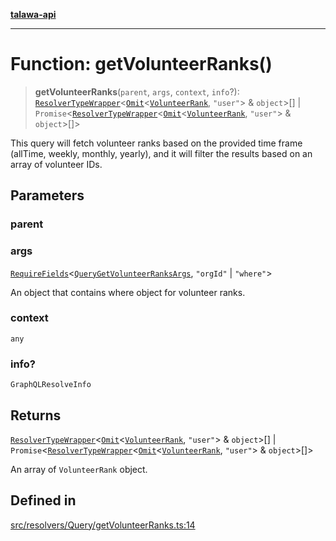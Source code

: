 [**talawa-api**](../../../../README.md)

***

# Function: getVolunteerRanks()

> **getVolunteerRanks**(`parent`, `args`, `context`, `info`?): [`ResolverTypeWrapper`](../../../../types/generatedGraphQLTypes/type-aliases/ResolverTypeWrapper.md)\<[`Omit`](../../../../types/generatedGraphQLTypes/type-aliases/Omit.md)\<[`VolunteerRank`](../../../../types/generatedGraphQLTypes/type-aliases/VolunteerRank.md), `"user"`\> & `object`\>[] \| `Promise`\<[`ResolverTypeWrapper`](../../../../types/generatedGraphQLTypes/type-aliases/ResolverTypeWrapper.md)\<[`Omit`](../../../../types/generatedGraphQLTypes/type-aliases/Omit.md)\<[`VolunteerRank`](../../../../types/generatedGraphQLTypes/type-aliases/VolunteerRank.md), `"user"`\> & `object`\>[]\>

This query will fetch volunteer ranks based on the provided time frame (allTime, weekly, monthly, yearly),
and it will filter the results based on an array of volunteer IDs.

## Parameters

### parent

### args

[`RequireFields`](../../../../types/generatedGraphQLTypes/type-aliases/RequireFields.md)\<[`QueryGetVolunteerRanksArgs`](../../../../types/generatedGraphQLTypes/type-aliases/QueryGetVolunteerRanksArgs.md), `"orgId"` \| `"where"`\>

An object that contains where object for volunteer ranks.

### context

`any`

### info?

`GraphQLResolveInfo`

## Returns

[`ResolverTypeWrapper`](../../../../types/generatedGraphQLTypes/type-aliases/ResolverTypeWrapper.md)\<[`Omit`](../../../../types/generatedGraphQLTypes/type-aliases/Omit.md)\<[`VolunteerRank`](../../../../types/generatedGraphQLTypes/type-aliases/VolunteerRank.md), `"user"`\> & `object`\>[] \| `Promise`\<[`ResolverTypeWrapper`](../../../../types/generatedGraphQLTypes/type-aliases/ResolverTypeWrapper.md)\<[`Omit`](../../../../types/generatedGraphQLTypes/type-aliases/Omit.md)\<[`VolunteerRank`](../../../../types/generatedGraphQLTypes/type-aliases/VolunteerRank.md), `"user"`\> & `object`\>[]\>

An array of `VolunteerRank` object.

## Defined in

[src/resolvers/Query/getVolunteerRanks.ts:14](https://github.com/Suyash878/talawa-api/blob/f376d03c37e9acd046e7cc983947432c95f74442/src/resolvers/Query/getVolunteerRanks.ts#L14)
